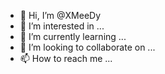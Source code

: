 - 👋 Hi, I’m @XMeeDy
- 👀 I’m interested in ...
- 🌱 I’m currently learning ...
- 💞️ I’m looking to collaborate on ...
- 📫 How to reach me ...

<!---
XMeeDy/XMeeDy is a ✨ special ✨ repository because its `README.md` (this file) appears on your GitHub profile.
You can click the Preview link to take a look at your changes.
--->
